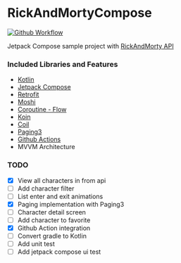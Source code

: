 # RickAndMortyCompose

[![Github Workflow](https://github.com/sertacokan/RickAndMortyCompose/actions/workflows/github_workflow.yml/badge.svg?branch=master)](https://github.com/sertacokan/RickAndMortyCompose/actions/workflows/github_workflow.yml)

Jetpack Compose sample project with [RickAndMorty API](https://rickandmortyapi.com/)

### Included Libraries and Features

* [Kotlin](https://github.com/JetBrains/kotlin)
* [Jetpack Compose](https://developer.android.com/jetpack/compose?gclid=Cj0KCQiA47GNBhDrARIsAKfZ2rBiGK_Q8w2vXIGSipnrWA0--Z59KkfXnxs7QBxDJaY2aAreMC-TSAAaAhL5EALw_wcB&gclsrc=aw.ds)
* [Retrofit](https://github.com/square/retrofit)
* [Moshi](https://github.com/square/moshi)
* [Coroutine - Flow](https://github.com/Kotlin/kotlinx.coroutines)
* [Koin](https://insert-koin.io/)
* [Coil](https://github.com/coil-kt/coil)
* [Paging3](https://developer.android.com/topic/libraries/architecture/paging/v3-overview)
* [Github Actions](https://docs.github.com/en/actions)
* MVVM Architecture

### TODO

- [x] View all characters in from api
- [ ] Add character filter
- [ ] List enter and exit animations
- [x] Paging implementation with Paging3
- [ ] Character detail screen
- [ ] Add character to favorite
- [x] Github Action integration
- [ ] Convert gradle to Kotlin
- [ ] Add unit test
- [ ] Add jetpack compose ui test
